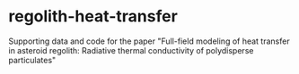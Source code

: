 # regolith-heat-transfer
Supporting data and code for the paper "Full-field modeling of heat transfer in asteroid regolith: Radiative thermal conductivity of polydisperse particulates"
